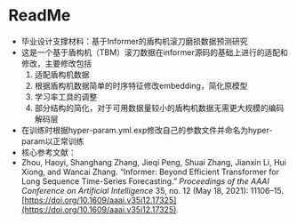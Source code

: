 # ReadMe

* 毕业设计支撑材料：基于Informer的盾构机滚刀磨损数据预测研究
* 这是一个基于盾构机（TBM）滚刀数据在informer源码的基础上进行的适配和修改，主要修改包括
  1. 适配盾构机数据
  2. 根据盾构机数据简单的时序特征修改embedding，简化原模型
  3. 学习率工具的调整
  4. 部分结构的简化，对于可用数据量较小的盾构机数据无需更大规模的编码解码层
* 在训练时根据hyper-param.yml.exp修改自己的参数文件并命名为hyper-param以正常训练
* 核心参考文献：
* Zhou, Haoyi, Shanghang Zhang, Jieqi Peng, Shuai Zhang, Jianxin Li, Hui Xiong, and Wancai Zhang. “Informer: Beyond Efficient Transformer for Long Sequence Time-Series Forecasting.” *Proceedings of the AAAI Conference on Artificial Intelligence* 35, no. 12 (May 18, 2021): 11106–15. [https://doi.org/10.1609/aaai.v35i12.17325](https://doi.org/10.1609/aaai.v35i12.17325).

